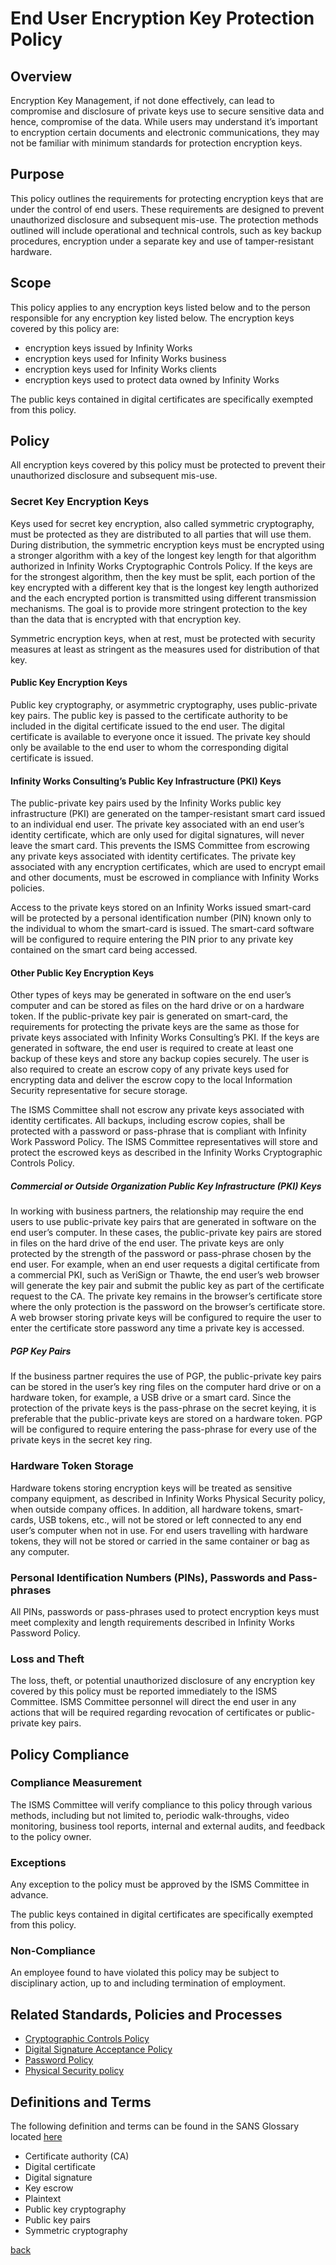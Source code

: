 # End User Encryption Key Protection Policy

## Overview

Encryption Key Management, if not done effectively, can lead to compromise and disclosure of private keys use to secure sensitive data and hence, compromise of the data.   While users may understand it’s important to encryption certain documents and electronic communications, they may not be familiar with minimum standards for protection encryption keys. 

## Purpose

This policy outlines the requirements for protecting encryption keys that are under the control of end users. These requirements are designed to prevent unauthorized disclosure and subsequent mis-use. The protection methods outlined will include operational and technical controls, such as key backup procedures, encryption under a separate key and use of tamper-resistant hardware.

## Scope

This policy applies to any encryption keys listed below and to the person responsible for any encryption key listed below. The encryption keys covered by this policy are:

- encryption keys issued by Infinity Works
- encryption keys used for Infinity Works business
- encryption keys used for Infinity Works clients
- encryption keys used to protect data owned by Infinity Works

The public keys contained in digital certificates are specifically exempted from this policy.

## Policy

All encryption keys covered by this policy must be protected to prevent their unauthorized disclosure and subsequent mis-use.

### Secret Key Encryption Keys

Keys used for secret key encryption, also called symmetric cryptography, must be protected as they are distributed to all parties that will use them. During distribution, the symmetric encryption keys must be encrypted using a stronger algorithm with a key of the longest key length for that algorithm authorized in Infinity Works Cryptographic Controls Policy. If the keys are for the strongest algorithm, then the key must be split, each portion of the key encrypted with a different key that is the longest key length authorized and the each encrypted portion is transmitted using different transmission mechanisms. The goal is to provide more stringent protection to the key than the data that is encrypted with that encryption key.

Symmetric encryption keys, when at rest, must be protected with security measures at least as stringent as the measures used for distribution of that key.

#### Public Key Encryption Keys

Public key cryptography, or asymmetric cryptography, uses public-private key pairs. The public key is passed to the certificate authority to be included in the digital certificate issued to the end user. The digital certificate is available to everyone once it issued. The private key should only be available to the end user to whom the corresponding digital certificate is issued.

#### Infinity Works Consulting’s Public Key Infrastructure (PKI) Keys

The public-private key pairs used by the Infinity Works public key infrastructure (PKI) are generated on the tamper-resistant smart card issued to an individual end user. The private key associated with an end user’s identity certificate, which are only used for digital signatures, will never leave the smart card. This prevents the ISMS Committee from escrowing any private keys associated with identity certificates. The private key associated with any encryption certificates, which are used to encrypt email and other documents, must be escrowed in compliance with Infinity Works policies. 

Access to the private keys stored on an Infinity Works issued smart-card will be protected by a personal identification number (PIN) known only to the individual to whom the smart-card is issued. The smart-card software will be configured to require entering the PIN prior to any private key contained on the smart card being accessed.

#### Other Public Key Encryption Keys

Other types of keys may be generated in software on the end user’s computer and can be stored as files on the hard drive or on a hardware token. If the public-private key pair is generated on smart-card, the requirements for protecting the private keys are the same as those for private keys associated with Infinity Works Consulting’s PKI. If the keys are generated in software, the end user is required to create at least one backup of these keys and store any backup copies securely. The user is also required to create an escrow copy of any private keys used for encrypting data and deliver the escrow copy to the local Information Security representative for secure storage. 

The ISMS Committee shall not escrow any private keys associated with identity certificates. All backups, including escrow copies, shall be protected with a password or pass-phrase that is compliant with Infinity Work Password Policy.  The ISMS Committee representatives will store and protect the escrowed keys as described in the Infinity Works  Cryptographic Controls Policy.

##### Commercial or Outside Organization Public Key Infrastructure (PKI) Keys

In working with business partners, the relationship may require the end users to use public-private key pairs that are generated in software on the end user’s computer. In these cases, the public-private key pairs are stored in files on the hard drive of the end user. The private keys are only protected by the strength of the password or pass-phrase chosen by the end user. For example, when an end user requests a digital certificate from a commercial PKI, such as VeriSign or Thawte, the end user’s web browser will generate the key pair and submit the public key as part of the certificate request to the CA. The private key remains in the browser’s certificate store where the only protection is the password on the browser’s certificate store. A web browser storing private keys will be configured to require the user to enter the certificate store password any time a private key is accessed.

##### PGP Key Pairs

If the business partner requires the use of PGP, the public-private key pairs can be stored in the user’s key ring files on the computer hard drive or on a hardware token, for example, a USB drive or a smart card. Since the protection of the private keys is the pass-phrase on the secret keying, it is preferable that the public-private keys are stored on a hardware token. PGP will be configured to require entering the pass-phrase for every use of the private keys in the secret key ring.

###	Hardware Token Storage

Hardware tokens storing encryption keys will be treated as sensitive company equipment, as described in Infinity Works Physical Security policy, when outside company offices. In addition, all hardware tokens, smart-cards, USB tokens, etc., will not be stored or left connected to any end user’s computer when not in use. For end users travelling with hardware tokens, they will not be stored or carried in the same container or bag as any computer.

###	Personal Identification Numbers (PINs), Passwords and Pass-phrases

All PINs, passwords or pass-phrases used to protect encryption keys must meet complexity and length requirements described in Infinity Works Password Policy.

### Loss and Theft

The loss, theft, or potential unauthorized disclosure of any encryption key covered by this policy must be reported immediately to the ISMS Committee.  ISMS Committee personnel will direct the end user in any actions that will be required regarding revocation of certificates or public-private key pairs.

## Policy Compliance

### Compliance Measurement

The ISMS Committee will verify compliance to this policy through various methods, including but not limited to, periodic walk-throughs, video monitoring, business tool reports, internal and external audits, and feedback to the policy owner. 

### Exceptions

Any exception to the policy must be approved by the ISMS Committee in advance. 

The public keys contained in digital certificates are specifically exempted from this policy.

### Non-Compliance

An employee found to have violated this policy may be subject to disciplinary action, up to and including termination of employment. 

## Related Standards, Policies and Processes

- [Cryptographic Controls Policy](../cryptographiccontrols/readme.md) 
- [Digital Signature Acceptance Policy](../digitalsignatureacceptance/readme.md)
- [Password Policy](../password/readme.md)
- [Physical Security policy](../physicalsecurity/readme.md)

## Definitions and Terms

The following definition and terms can be found in the SANS Glossary located [here](https://www.sans.org/security-resources/glossary-of-terms/)

- Certificate authority (CA)
- Digital certificate
- Digital signature
- Key escrow
- Plaintext
- Public key cryptography
- Public key pairs
- Symmetric cryptography

[back](../README.md#a-z-policies)
